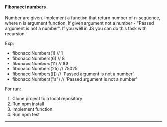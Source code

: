 #### Fibonacci numbers

Number are given. Implement a function that return number of n-sequence, where n is argument function. If given argument not a number - "Passed argument is not a number". If you well in JS you can do this task with recursion.

Exp:
- fibonacciNumbers(1) // 1
- fibonacciNumbers(6) // 8
- fibonacciNumbers(11) // 89
- fibonacciNumbers(25) // 75025
- fibonacciNumbers([]) // 'Passed argument is not a number'
- fibonacciNumbers("s") // 'Passed argument is not a number'

For run:

1. Clone project to a local repository
2. Run npm install
3. Implement function
4. Run npm test
<hr>